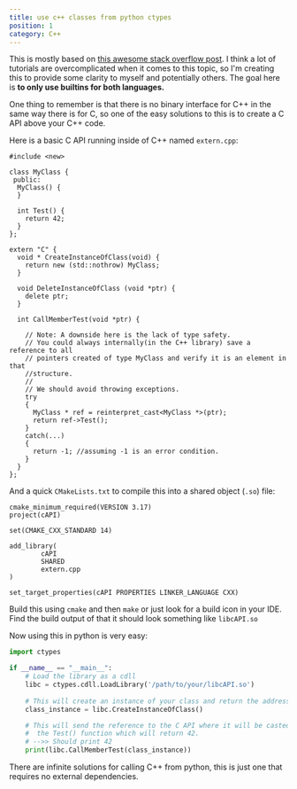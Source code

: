 ```yaml
---
title: use c++ classes from python ctypes
position: 1
category: C++
---
```


This is mostly based on [this awesome stack overflow post](https://stackoverflow.com/a/7061012/8087739). I think a lot of tutorials are overcomplicated when it comes to this topic, so I'm creating this to provide some clarity to myself and potentially others. The goal here is **to only use builtins for both languages.**

One thing to remember is that there is no binary interface for C++ in the same way there is for C, so one of the easy solutions to this is to create a C API above your C++ code.



Here is a basic C API running inside of C++ named `extern.cpp`:

```c++[extern.cpp]
#include <new>

class MyClass {
 public:
  MyClass() {
  }

  int Test() {
    return 42;
  }
};

extern "C" {
  void * CreateInstanceOfClass(void) {
    return new (std::nothrow) MyClass;
  }

  void DeleteInstanceOfClass (void *ptr) {
    delete ptr;
  }

  int CallMemberTest(void *ptr) {

    // Note: A downside here is the lack of type safety.
    // You could always internally(in the C++ library) save a reference to all
    // pointers created of type MyClass and verify it is an element in that
    //structure.
    //
    // We should avoid throwing exceptions.
    try
    {
      MyClass * ref = reinterpret_cast<MyClass *>(ptr);
      return ref->Test();
    }
    catch(...)
    {
      return -1; //assuming -1 is an error condition.
    }
  }
};

```

And a quick `CMakeLists.txt` to compile this into a shared object (`.so`) file:

```cmake[CMakeLists.txt]
cmake_minimum_required(VERSION 3.17)
project(cAPI)

set(CMAKE_CXX_STANDARD 14)

add_library(
        cAPI
        SHARED
        extern.cpp
)

set_target_properties(cAPI PROPERTIES LINKER_LANGUAGE CXX)
```

Build this using `cmake` and then `make` or just look for a build icon in your IDE. Find the build output of that it should look something like `libcAPI.so`

Now using this in python is very easy:

```python
import ctypes

if __name__ == "__main__":
    # Load the library as a cdll
    libc = ctypes.cdll.LoadLibrary('/path/to/your/libcAPI.so')
    
    # This will create an instance of your class and return the address to it
    class_instance = libc.CreateInstanceOfClass()

    # This will send the reference to the C API where it will be casted. This will then call
    #  the Test() function which will return 42.
    # -->> Should print 42
    print(libc.CallMemberTest(class_instance))

```

There are infinite solutions for calling C++ from python, this is just one that requires no external dependencies.